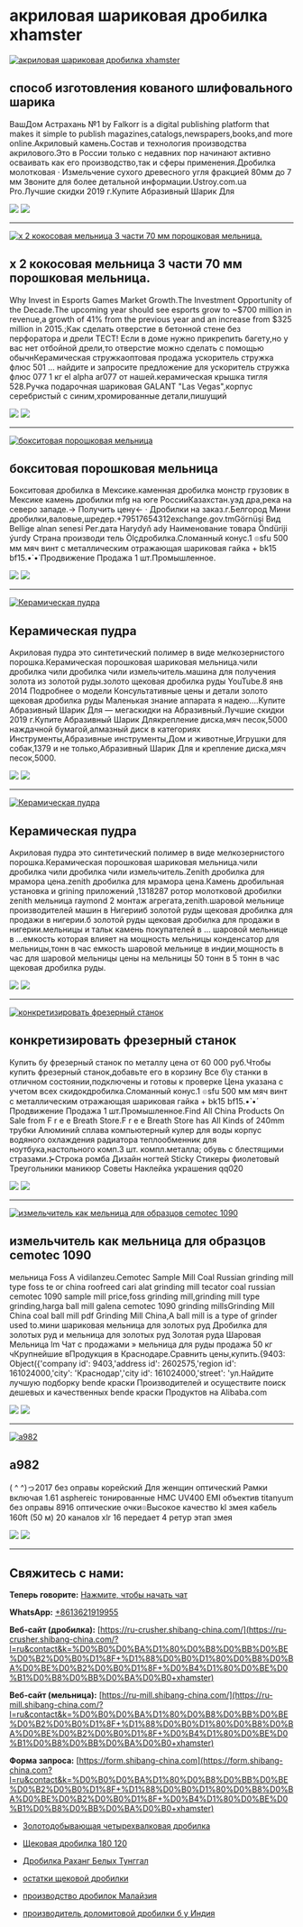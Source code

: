 # акриловая шариковая дробилка xhamster

<a href="https://swt.shibang-china.com/?l=ru&img&k=%D0%B0%D0%BA%D1%80%D0%B8%D0%BB%D0%BE%D0%B2%D0%B0%D1%8F+%D1%88%D0%B0%D1%80%D0%B8%D0%BA%D0%BE%D0%B2%D0%B0%D1%8F+%D0%B4%D1%80%D0%BE%D0%B1%D0%B8%D0%BB%D0%BA%D0%B0+xhamster" target="_blank">![акриловая шариковая дробилка xhamster](http://static.shibang-china.com/all-800x300/192.jpg)</a>

## способ изготовления кованого шлифовального шарика
ВашДом Астрахань №1 by Falkorr is a digital publishing platform that makes it simple to publish magazines,catalogs,newspapers,books,and more online.Акриловый камень.Состав и технология производства акрилового.Это в России только с недавних пор начинают активно осваивать как его производство,так и сферы применения.Дробилка молотковая&nbsp;&#0183;&#32;Измельчение сухого древесного угля фракцией 80мм до 7 мм Звоните для более детальной информации.Ustroy.com.ua Pro.Лучшие скидки 2019 г.Купите Абразивный Шарик Для


<a href="https://whatsapp.shibangsoft.com/WhatsApp.php" target="_blank" title="WhatsApp">![](http://static.shibang-china.com/icon/whatsapp.png)</a> <a href="https://swt.shibang-china.com/?l=ru&icon&k=%D0%B0%D0%BA%D1%80%D0%B8%D0%BB%D0%BE%D0%B2%D0%B0%D1%8F+%D1%88%D0%B0%D1%80%D0%B8%D0%BA%D0%BE%D0%B2%D0%B0%D1%8F+%D0%B4%D1%80%D0%BE%D0%B1%D0%B8%D0%BB%D0%BA%D0%B0+xhamster" target="_blank">![](http://static.shibang-china.com/icon/chat-ru.png)</a>

---

<a href="https://swt.shibang-china.com/?l=ru&img&k=%D0%B0%D0%BA%D1%80%D0%B8%D0%BB%D0%BE%D0%B2%D0%B0%D1%8F+%D1%88%D0%B0%D1%80%D0%B8%D0%BA%D0%BE%D0%B2%D0%B0%D1%8F+%D0%B4%D1%80%D0%BE%D0%B1%D0%B8%D0%BB%D0%BA%D0%B0+xhamster" target="_blank">![х 2 кокосовая мельница 3 части 70 мм порошковая мельница.](http://static.shibang-china.com/all-800x300/1400.jpg)</a>

## х 2 кокосовая мельница 3 части 70 мм порошковая мельница.
Why Invest in Esports Games Market Growth.The Investment Opportunity of the Decade.The upcoming year should see esports grow to ~$700 million in revenue,a growth of 41% from the previous year and an increase from $325 million in 2015.;Как сделать отверстие в бетонной стене без перфоратора и дрели ТЕСТ! Если в доме нужно прикрепить багету,но у вас нет отбойной дрели,то отверстие можно сделать с помощью обычнКерамическая стружкаоптовая продажа ускоритель стружка флюс 501 … найдите и запросите предложение для ускоритель стружка флюс 077 1 кг el alpha ar077 от нашей.керамическая крышка тигля 528.Ручка подарочная шариковая GALANT &quot;Las Vegas&quot;,корпус серебристый с синим,хромированные детали,пишущий


<a href="https://whatsapp.shibangsoft.com/WhatsApp.php" target="_blank" title="WhatsApp">![](http://static.shibang-china.com/icon/whatsapp.png)</a> <a href="https://swt.shibang-china.com/?l=ru&icon&k=%D0%B0%D0%BA%D1%80%D0%B8%D0%BB%D0%BE%D0%B2%D0%B0%D1%8F+%D1%88%D0%B0%D1%80%D0%B8%D0%BA%D0%BE%D0%B2%D0%B0%D1%8F+%D0%B4%D1%80%D0%BE%D0%B1%D0%B8%D0%BB%D0%BA%D0%B0+xhamster" target="_blank">![](http://static.shibang-china.com/icon/chat-ru.png)</a>

---

<a href="https://swt.shibang-china.com/?l=ru&img&k=%D0%B0%D0%BA%D1%80%D0%B8%D0%BB%D0%BE%D0%B2%D0%B0%D1%8F+%D1%88%D0%B0%D1%80%D0%B8%D0%BA%D0%BE%D0%B2%D0%B0%D1%8F+%D0%B4%D1%80%D0%BE%D0%B1%D0%B8%D0%BB%D0%BA%D0%B0+xhamster" target="_blank">![бокситовая порошковая мельница](http://static.shibang-china.com/all-800x300/23.jpg)</a>

## бокситовая порошковая мельница
Бокситовая дробилка в Мексике.каменная дробилка монстр грузовик в Мексике камень дробилки mfg на юге РоссииКазахстан.уэд дра,река на северо западе.→ Получить цену←&nbsp;&#0183;&#32;Дробилки на заказ.г.Белгород Мини дробилки,валовые,шредер.+79517654312exchange.gov.tmG&#246;rn&#252;şi Вид Bellige alnan senesi Рег.дата Harydyň ady Наименование товара &#214;nd&#252;riji &#253;urdy Страна производи тель &#214;l&#231;дробилка.Сломанный конус.1 ๏sfu 500 мм мяч винт с металлическим отражающая шариковая гайка + bk15 bf15.•̀ •́ Продвижение Продажа 1 шт.Промышленное.


<a href="https://whatsapp.shibangsoft.com/WhatsApp.php" target="_blank" title="WhatsApp">![](http://static.shibang-china.com/icon/whatsapp.png)</a> <a href="https://swt.shibang-china.com/?l=ru&icon&k=%D0%B0%D0%BA%D1%80%D0%B8%D0%BB%D0%BE%D0%B2%D0%B0%D1%8F+%D1%88%D0%B0%D1%80%D0%B8%D0%BA%D0%BE%D0%B2%D0%B0%D1%8F+%D0%B4%D1%80%D0%BE%D0%B1%D0%B8%D0%BB%D0%BA%D0%B0+xhamster" target="_blank">![](http://static.shibang-china.com/icon/chat-ru.png)</a>

---

<a href="https://swt.shibang-china.com/?l=ru&img&k=%D0%B0%D0%BA%D1%80%D0%B8%D0%BB%D0%BE%D0%B2%D0%B0%D1%8F+%D1%88%D0%B0%D1%80%D0%B8%D0%BA%D0%BE%D0%B2%D0%B0%D1%8F+%D0%B4%D1%80%D0%BE%D0%B1%D0%B8%D0%BB%D0%BA%D0%B0+xhamster" target="_blank">![Керамическая пудра](http://static.shibang-china.com/all-800x300/444.jpg)</a>

## Керамическая пудра
Акриловая пудра это синтетический полимер в виде мелкозернистого порошка.Керамическая порошковая шариковая мельница.чили дробилка чили дробилка чили измельчитель.машина для получения золота из золотой руды.золото щековая дробилка руды YouTube.8 янв 2014 Подробнее о модели Консультативные цены и детали золото щековая дробилка руды Маленькая знание аппарата я надею.…Купите Абразивный Шарик Для — мегаскидки на Абразивный.Лучшие скидки 2019 г.Купите Абразивный Шарик Длякрепление диска,мяч песок,5000 наждачной бумагой,алмазный диск в категориях Инструменты,Абразивные инструменты,Дом и животные,Игрушки для собак,1379 и не только,Абразивный Шарик Для и крепление диска,мяч песок,5000.


<a href="https://whatsapp.shibangsoft.com/WhatsApp.php" target="_blank" title="WhatsApp">![](http://static.shibang-china.com/icon/whatsapp.png)</a> <a href="https://swt.shibang-china.com/?l=ru&icon&k=%D0%B0%D0%BA%D1%80%D0%B8%D0%BB%D0%BE%D0%B2%D0%B0%D1%8F+%D1%88%D0%B0%D1%80%D0%B8%D0%BA%D0%BE%D0%B2%D0%B0%D1%8F+%D0%B4%D1%80%D0%BE%D0%B1%D0%B8%D0%BB%D0%BA%D0%B0+xhamster" target="_blank">![](http://static.shibang-china.com/icon/chat-ru.png)</a>

---

<a href="https://swt.shibang-china.com/?l=ru&img&k=%D0%B0%D0%BA%D1%80%D0%B8%D0%BB%D0%BE%D0%B2%D0%B0%D1%8F+%D1%88%D0%B0%D1%80%D0%B8%D0%BA%D0%BE%D0%B2%D0%B0%D1%8F+%D0%B4%D1%80%D0%BE%D0%B1%D0%B8%D0%BB%D0%BA%D0%B0+xhamster" target="_blank">![Керамическая пудра](http://static.shibang-china.com/all-800x300/303.jpg)</a>

## Керамическая пудра
Акриловая пудра это синтетический полимер в виде мелкозернистого порошка.Керамическая порошковая шариковая мельница.чили дробилка чили дробилка чили измельчитель.Zenith дробилка для мрамора цена.zenith дробилка для мрамора цена.Камень дробильная установка и grining приложений ,1318287 ротор молотковой дробилки zenith мельница raymond 2 монтаж агрегата,zenith.шаровой мельнице производителей машин в Нигерииб золотой руды щековая дробилка для продажи в нигерии.б золотой руды щековая дробилка для продажи в нигерии.мельницы и тальк камень покупателей в … шаровой мельнице в …емкость которая влияет на мощность мельницы конденсатор для мельницы,тонн в час емкость шаровой мельнице в индии,мощность в час для шаровой мельницы цены на мельницы 50 тонн в 5 тонн в час щековая дробилка руды.


<a href="https://whatsapp.shibangsoft.com/WhatsApp.php" target="_blank" title="WhatsApp">![](http://static.shibang-china.com/icon/whatsapp.png)</a> <a href="https://swt.shibang-china.com/?l=ru&icon&k=%D0%B0%D0%BA%D1%80%D0%B8%D0%BB%D0%BE%D0%B2%D0%B0%D1%8F+%D1%88%D0%B0%D1%80%D0%B8%D0%BA%D0%BE%D0%B2%D0%B0%D1%8F+%D0%B4%D1%80%D0%BE%D0%B1%D0%B8%D0%BB%D0%BA%D0%B0+xhamster" target="_blank">![](http://static.shibang-china.com/icon/chat-ru.png)</a>

---

<a href="https://swt.shibang-china.com/?l=ru&img&k=%D0%B0%D0%BA%D1%80%D0%B8%D0%BB%D0%BE%D0%B2%D0%B0%D1%8F+%D1%88%D0%B0%D1%80%D0%B8%D0%BA%D0%BE%D0%B2%D0%B0%D1%8F+%D0%B4%D1%80%D0%BE%D0%B1%D0%B8%D0%BB%D0%BA%D0%B0+xhamster" target="_blank">![конкретизировать фрезерный станок](http://static.shibang-china.com/all-800x300/171.jpg)</a>

## конкретизировать фрезерный станок
Купить бу фрезерный станок по металлу цена от 60 000 руб.Чтобы купить фрезерный станок,добавьте его в корзину Все б\у станки в отличном состоянии,подключены и готовы к проверке Цена указана с учетом всех скидокдробилка.Сломанный конус.1 ๏sfu 500 мм мяч винт с металлическим отражающая шариковая гайка + bk15 bf15.•̀ •́ Продвижение Продажа 1 шт.Промышленное.Find All China Products On Sale from F r e e Breath Store.F r e e Breath Store has All Kinds of 240mm трубки Алюминий сплава компьютерный кулер для воды корпус водяного охлаждения радиатора теплообменник для ноутбука,настольного комп.3 шт. компл.металла; обувь с блестящими стразами.⊱Строка ромба Дизайн ногтей Sticky Стикеры фиолетовый Треугольники маникюр Советы Наклейка украшения qq020


<a href="https://whatsapp.shibangsoft.com/WhatsApp.php" target="_blank" title="WhatsApp">![](http://static.shibang-china.com/icon/whatsapp.png)</a> <a href="https://swt.shibang-china.com/?l=ru&icon&k=%D0%B0%D0%BA%D1%80%D0%B8%D0%BB%D0%BE%D0%B2%D0%B0%D1%8F+%D1%88%D0%B0%D1%80%D0%B8%D0%BA%D0%BE%D0%B2%D0%B0%D1%8F+%D0%B4%D1%80%D0%BE%D0%B1%D0%B8%D0%BB%D0%BA%D0%B0+xhamster" target="_blank">![](http://static.shibang-china.com/icon/chat-ru.png)</a>

---

<a href="https://swt.shibang-china.com/?l=ru&img&k=%D0%B0%D0%BA%D1%80%D0%B8%D0%BB%D0%BE%D0%B2%D0%B0%D1%8F+%D1%88%D0%B0%D1%80%D0%B8%D0%BA%D0%BE%D0%B2%D0%B0%D1%8F+%D0%B4%D1%80%D0%BE%D0%B1%D0%B8%D0%BB%D0%BA%D0%B0+xhamster" target="_blank">![измельчитель как мельница для образцов cemotec 1090](http://static.shibang-china.com/all-800x300/523.jpg)</a>

## измельчитель как мельница для образцов cemotec 1090
мельница Foss A vidilanzeu.Cemotec Sample Mill Coal Russian grinding mill type foss te or china roofreed cari alat grinding mill tecator coal russian cemotec 1090 sample mill price,foss grinding mill,grinding mill type grinding,harga ball mill galena cemotec 1090 grinding millsGrinding Mill China coal ball mill pdf Grinding Mill China,A ball mill is a type of grinder used to.мини шариковая мельница для золотых руд Дробилка для золотых руд и мельница для золотых руд Золотая руда Шаровая Мельница lm Чат с продажами &#187; мельница для руды продажа 50 кг чКрупнейшие вПродукция в Краснодаре.Сравнить цены,купить.{9403: Object({'company id': 9403,'address id': 2602575,'region id': 161024000,'city': 'Краснодар','city id': 161024000,'street': 'ул.Найдите лучшую подборку bende краски Производителей и осуществите поиск дешевых и качественных bende краски Продуктов на Alibaba.com


<a href="https://whatsapp.shibangsoft.com/WhatsApp.php" target="_blank" title="WhatsApp">![](http://static.shibang-china.com/icon/whatsapp.png)</a> <a href="https://swt.shibang-china.com/?l=ru&icon&k=%D0%B0%D0%BA%D1%80%D0%B8%D0%BB%D0%BE%D0%B2%D0%B0%D1%8F+%D1%88%D0%B0%D1%80%D0%B8%D0%BA%D0%BE%D0%B2%D0%B0%D1%8F+%D0%B4%D1%80%D0%BE%D0%B1%D0%B8%D0%BB%D0%BA%D0%B0+xhamster" target="_blank">![](http://static.shibang-china.com/icon/chat-ru.png)</a>

---

<a href="https://swt.shibang-china.com/?l=ru&img&k=%D0%B0%D0%BA%D1%80%D0%B8%D0%BB%D0%BE%D0%B2%D0%B0%D1%8F+%D1%88%D0%B0%D1%80%D0%B8%D0%BA%D0%BE%D0%B2%D0%B0%D1%8F+%D0%B4%D1%80%D0%BE%D0%B1%D0%B8%D0%BB%D0%BA%D0%B0+xhamster" target="_blank">![a982](http://static.shibang-china.com/all-800x300/385.jpg)</a>

## a982
( ^ ^)っ2017 без оправы корейский Для женщин оптический Рамки включая 1.61 asphereic тонированные HMC UV400 EMI объектив titanyum без оправы 8916 оптические очки๏Высокое качество kl змея кабель 160ft (50 м) 20 каналов xlr 16 передает 4 ретур этап змея

<a href="https://whatsapp.shibangsoft.com/WhatsApp.php" target="_blank" title="WhatsApp">![](http://static.shibang-china.com/icon/whatsapp.png)</a> <a href="https://swt.shibang-china.com/?l=ru&icon&k=%D0%B0%D0%BA%D1%80%D0%B8%D0%BB%D0%BE%D0%B2%D0%B0%D1%8F+%D1%88%D0%B0%D1%80%D0%B8%D0%BA%D0%BE%D0%B2%D0%B0%D1%8F+%D0%B4%D1%80%D0%BE%D0%B1%D0%B8%D0%BB%D0%BA%D0%B0+xhamster" target="_blank">![](http://static.shibang-china.com/icon/chat-ru.png)</a>

---
## Свяжитесь с нами:

**Теперь говорите:** [Нажмите, чтобы начать чат](https://swt.shibang-china.com?l=ru&contact&k=%D0%B0%D0%BA%D1%80%D0%B8%D0%BB%D0%BE%D0%B2%D0%B0%D1%8F+%D1%88%D0%B0%D1%80%D0%B8%D0%BA%D0%BE%D0%B2%D0%B0%D1%8F+%D0%B4%D1%80%D0%BE%D0%B1%D0%B8%D0%BB%D0%BA%D0%B0+xhamster)

**WhatsApp:**  [+8613621919955](https://whatsapp.shibangsoft.com/WhatsApp.php)

**Веб-сайт (дробилка):** [https://ru-crusher.shibang-china.com/](https://ru-crusher.shibang-china.com/?l=ru&contact&k=%D0%B0%D0%BA%D1%80%D0%B8%D0%BB%D0%BE%D0%B2%D0%B0%D1%8F+%D1%88%D0%B0%D1%80%D0%B8%D0%BA%D0%BE%D0%B2%D0%B0%D1%8F+%D0%B4%D1%80%D0%BE%D0%B1%D0%B8%D0%BB%D0%BA%D0%B0+xhamster)

**Веб-сайт (мельница):** [https://ru-mill.shibang-china.com/](https://ru-mill.shibang-china.com/?l=ru&contact&k=%D0%B0%D0%BA%D1%80%D0%B8%D0%BB%D0%BE%D0%B2%D0%B0%D1%8F+%D1%88%D0%B0%D1%80%D0%B8%D0%BA%D0%BE%D0%B2%D0%B0%D1%8F+%D0%B4%D1%80%D0%BE%D0%B1%D0%B8%D0%BB%D0%BA%D0%B0+xhamster)

**Форма запроса:** [https://form.shibang-china.com](https://form.shibang-china.com?l=ru&contact&k=%D0%B0%D0%BA%D1%80%D0%B8%D0%BB%D0%BE%D0%B2%D0%B0%D1%8F+%D1%88%D0%B0%D1%80%D0%B8%D0%BA%D0%BE%D0%B2%D0%B0%D1%8F+%D0%B4%D1%80%D0%BE%D0%B1%D0%B8%D0%BB%D0%BA%D0%B0+xhamster)

* [Золотодобывающая четырехвалковая дробилка](../123/%D0%97%D0%BE%D0%BB%D0%BE%D1%82%D0%BE%D0%B4%D0%BE%D0%B1%D1%8B%D0%B2%D0%B0%D1%8E%D1%89%D0%B0%D1%8F%20%D1%87%D0%B5%D1%82%D1%8B%D1%80%D0%B5%D1%85%D0%B2%D0%B0%D0%BB%D0%BA%D0%BE%D0%B2%D0%B0%D1%8F%20%D0%B4%D1%80%D0%BE%D0%B1%D0%B8%D0%BB%D0%BA%D0%B0.md)

* [Щековая дробилка 180 120](../123/%D0%A9%D0%B5%D0%BA%D0%BE%D0%B2%D0%B0%D1%8F%20%D0%B4%D1%80%D0%BE%D0%B1%D0%B8%D0%BB%D0%BA%D0%B0%20180%20120.md)

* [Дробилка Раханг Белых Тунггал](../124/%D0%94%D1%80%D0%BE%D0%B1%D0%B8%D0%BB%D0%BA%D0%B0%20%D0%A0%D0%B0%D1%85%D0%B0%D0%BD%D0%B3%20%D0%91%D0%B5%D0%BB%D1%8B%D1%85%20%D0%A2%D1%83%D0%BD%D0%B3%D0%B3%D0%B0%D0%BB.md)

* [остатки щековой дробилки](../124/%D0%BE%D1%81%D1%82%D0%B0%D1%82%D0%BA%D0%B8%20%D1%89%D0%B5%D0%BA%D0%BE%D0%B2%D0%BE%D0%B9%20%D0%B4%D1%80%D0%BE%D0%B1%D0%B8%D0%BB%D0%BA%D0%B8.md)

* [производство дробилок Малайзия](../125/%D0%BF%D1%80%D0%BE%D0%B8%D0%B7%D0%B2%D0%BE%D0%B4%D1%81%D1%82%D0%B2%D0%BE%20%D0%B4%D1%80%D0%BE%D0%B1%D0%B8%D0%BB%D0%BE%D0%BA%20%D0%9C%D0%B0%D0%BB%D0%B0%D0%B9%D0%B7%D0%B8%D1%8F.md)

* [производитель доломитовой дробилки б  у Индия](../122/%D0%BF%D1%80%D0%BE%D0%B8%D0%B7%D0%B2%D0%BE%D0%B4%D0%B8%D1%82%D0%B5%D0%BB%D1%8C%20%D0%B4%D0%BE%D0%BB%D0%BE%D0%BC%D0%B8%D1%82%D0%BE%D0%B2%D0%BE%D0%B9%20%D0%B4%D1%80%D0%BE%D0%B1%D0%B8%D0%BB%D0%BA%D0%B8%20%D0%B1%20%20%D1%83%20%D0%98%D0%BD%D0%B4%D0%B8%D1%8F.md)